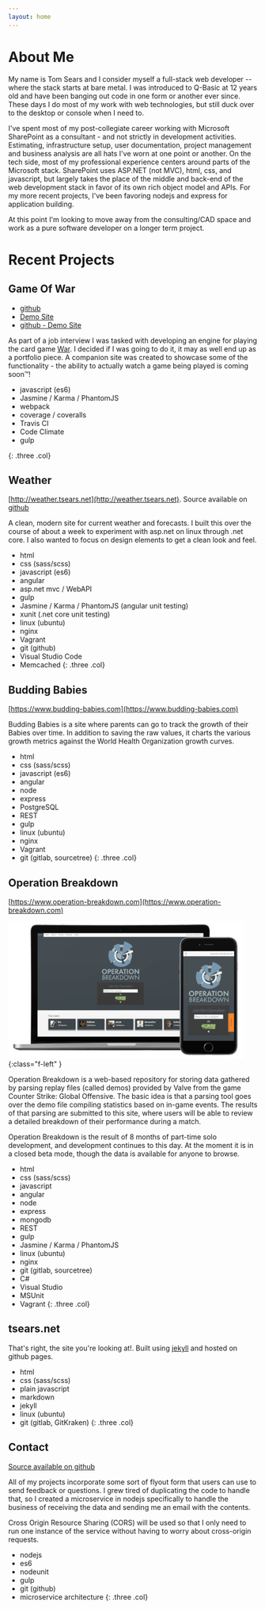 ```yaml
---
layout: home
---
```


# About Me #

My name is Tom Sears and I consider myself a full-stack web developer -- where the
stack starts at bare metal. I was introduced to Q-Basic at 12 years old and
have been banging out code in one form or another ever since.  These days I do most
of my work with web technologies, but still duck over to the desktop or console when
I need to.

I&apos;ve spent most of my post-collegiate career working with Microsoft SharePoint as
a consultant - and not strictly in development activities. Estimating, infrastructure
setup, user documentation, project management and business analysis are all hats
I've worn at one point or another. On the tech side, most of my professional experience
centers around parts of the Microsoft stack. SharePoint uses ASP.NET (not MVC), html,
css, and javascript, but largely takes the place of the middle and back-end of the
web development stack in favor of its own rich object model and APIs.  For my more
recent projects, I've been favoring nodejs and express for application building.

At this point I&apos;m looking to move away from the consulting/CAD space and work
as a pure software developer on a longer term project.

# Recent Projects #

## Game Of War ##

* [github](https://github.com/tsears/GameOfWar)
* [Demo Site](http://wargame.tsears.net)
* [github - Demo Site](https://github.com/tsears/GameOfWar-Site)

As part of a job interview I was tasked with developing an engine for playing the
card game [War](https://en.wikipedia.org/wiki/War_%28card_game%29).  I decided if
I was going to do it, it may as well end up as a portfolio piece.  A companion site
was created to showcase some of the functionality - the ability to actually watch
a game being played is coming soon™!

* javascript (es6)
* Jasmine / Karma / PhantomJS
* webpack
* coverage / coveralls
* Travis CI
* Code Climate
* gulp

{: .three .col}

## Weather ##
[http://weather.tsears.net](http://weather.tsears.net).  Source available on
[github](https://github.com/tsears/MVCWeather)

A clean, modern site for current weather and forecasts.  I built this over the course
of about a week to experiment with asp.net on linux through .net core.  I also wanted
to focus on design elements to get a clean look and feel.

* html
* css (sass/scss)
* javascript (es6)
* angular
* asp.net mvc / WebAPI
* gulp
* Jasmine / Karma / PhantomJS (angular unit testing)
* xunit (.net core unit testing)
* linux (ubuntu)
* nginx
* Vagrant
* git (github)
* Visual Studio Code
* Memcached
{: .three .col}

## Budding Babies ##
[https://www.budding-babies.com](https://www.budding-babies.com)

Budding Babies is a site where parents can go to track the growth of their Babies
over time.  In addition to saving the raw values, it charts the various growth metrics
against the World Health Organization growth curves.

* html
* css (sass/scss)
* javascript (es6)
* angular
* node
* express
* PostgreSQL
* REST
* gulp
* linux (ubuntu)
* nginx
* Vagrant
* git (gitlab, sourcetree)
{: .three .col}

## Operation Breakdown ##
[https://www.operation-breakdown.com](https://www.operation-breakdown.com)

![Operation Breakdown on Laptop and Phone](/assets/images/opbd.png){:class="f-left" }

Operation Breakdown is a web-based repository for storing data gathered by parsing
replay files (called demos) provided by Valve from the game Counter Strike: Global
Offensive. The basic idea is that a parsing tool goes over the demo file compiling
statistics based on in-game events. The results of that parsing are submitted to
this site, where users will be able to review a detailed breakdown of their performance
during a match.

Operation Breakdown is the result of 8 months of part-time solo development, and
development continues to this day.  At the moment it is in a closed beta mode, though
the data is available for anyone to browse.

* html
* css (sass/scss)
* javascript
* angular
* node
* express
* mongodb
* REST
* gulp
* Jasmine / Karma / PhantomJS
* linux (ubuntu)
* nginx
* git (gitlab, sourcetree)
* C#
* Visual Studio
* MSUnit
* Vagrant
{: .three .col}

## tsears.net ##

That&apos;s right, the site you&apos;re looking at!.  Built using
[jekyll](https://jekyllrb.com/) and hosted on github pages.

* html
* css (sass/scss)
* plain javascript
* markdown
* jekyll
* linux (ubuntu)
* git (gitlab, GitKraken)
{: .three .col}

## Contact ##
[Source available on github](https://github.com/tsears/contact)

All of my projects incorporate some sort of flyout form that users can use to send
feedback or questions. I grew tired of duplicating the code to handle that, so I
created a microservice in nodejs specifically to handle the business of receiving
the data and sending me an email with the contents.

Cross Origin Resource Sharing (CORS) will be used so that I only need to run one
instance of the service without having to worry about cross-origin requests.

* nodejs
* es6
* nodeunit
* gulp
* git (github)
* microservice architecture
{: .three .col}
